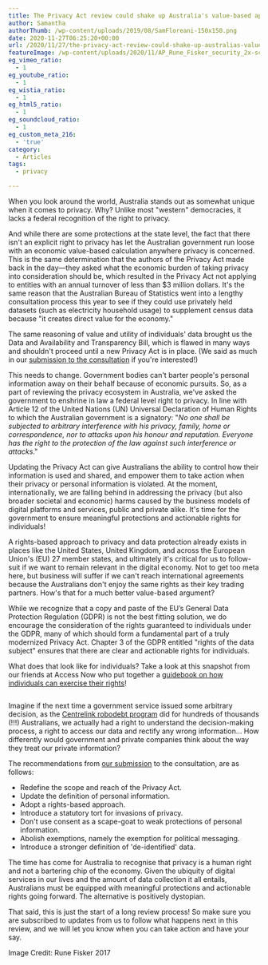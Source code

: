 ```yaml
---
title: The Privacy Act review could shake up Australia's value-based approach to privacy
author: Samantha
authorThumb: /wp-content/uploads/2019/08/SamFloreani-150x150.png
date: 2020-11-27T06:25:20+00:00
url: /2020/11/27/the-privacy-act-review-could-shake-up-australias-value-based-approach-to-privacy/
featureImage: /wp-content/uploads/2020/11/AP_Rune_Fisker_security_2x-scaled-1.jpg
eg_vimeo_ratio:
  - 1
eg_youtube_ratio:
  - 1
eg_wistia_ratio:
  - 1
eg_html5_ratio:
  - 1
eg_soundcloud_ratio:
  - 1
eg_custom_meta_216:
  - 'true'
category:
  - Articles
tags:
  - privacy

---
```

When you look around the world, Australia stands out as somewhat unique when it comes to privacy. Why? Unlike most "western" democracies, it lacks a federal recognition of the right to privacy.

And while there are some protections at the state level, the fact that there isn't an explicit right to privacy has let the Australian government run loose with an economic value-based calculation anywhere privacy is concerned. This is the same determination that the authors of the Privacy Act made back in the day—they asked what the economic burden of taking privacy into consideration should be, which resulted in the Privacy Act not applying to entities with an annual turnover of less than $3 million dollars. It's the same reason that the Australian Bureau of Statistics went into a lengthy consultation process this year to see if they could use privately held datasets (such as electricity household usage) to supplement census data because "it creates direct value for the economy."

The same reasoning of value and utility of individuals' data brought us the Data and Availability and Transparency Bill, which is flawed in many ways and shouldn't proceed until a new Privacy Act is in place. (We said as much in our [submission to the consultation][1] if you're interested!)

This needs to change. Government bodies can't barter people's personal information away on their behalf because of economic pursuits. So, as a part of reviewing the privacy ecosystem in Australia, we've asked the government to enshrine in law a federal level right to privacy. In line with Article 12 of the United Nations (UN) Universal Declaration of Human Rights to which the Australian government is a signatory: "_No one shall be subjected to arbitrary interference with his privacy, family, home or correspondence, nor to attacks upon his honour and reputation. Everyone has the right to the protection of the law against such interference or attacks_."

Updating the Privacy Act can give Australians the ability to control how their information is used and shared, and empower them to take action when their privacy or personal information is violated. At the moment, internationally, we are falling behind in addressing the privacy (but also broader societal and economic) harms caused by the business models of digital platforms and services, public and private alike. It's time for the government to ensure meaningful protections and actionable rights for individuals!

A rights-based approach to privacy and data protection already exists in places like the United States, United Kingdom, and across the European Union's (EU) 27 member states, and ultimately it's critical for us to follow-suit if we want to remain relevant in the digital economy. Not to get too meta here, but business will suffer if we can't reach international agreements because the Australians don't enjoy the same rights as their key trading partners. How's that for a much better value-based argument?

While we recognize that a copy and paste of the EU&#8217;s General Data Protection Regulation (GDPR) is not the best fitting solution, we do encourage the consideration of the rights guaranteed to individuals under the GDPR, many of which should form a fundamental part of a truly modernized Privacy Act. Chapter 3 of the GDPR entitled "rights of the data subject" ensures that there are clear and actionable rights for individuals.

What does that look like for individuals? Take a look at this snapshot from our friends at Access Now who put together a [guidebook on how individuals can exercise their rights][2]!<figure class="wp-block-image">

<img decoding="async" src="https://lh5.googleusercontent.com/nuC62pb9l3-tLRubL49jkZIfubxulVpScDceewG1CHeIFJhp258QeM95GYmCfkmH3d3X6saPdPMHFBr9w2CMsOHiMLo-4prWmmZmaYsrxGfr8dkkzQRJLG-v-8LhQ39JDGEDdhxv" alt="" /> </figure>

Imagine if the next time a government service issued some arbitrary decision, as the [Centrelink robodebt program][3] did for hundreds of thousands (!!!) Australians, we actually had a right to understand the decision-making process, a right to access our data and rectify any wrong information… How differently would government and private companies think about the way they treat our private information?

The recommendations from [our submission][4] to the consultation, are as follows:

  * Redefine the scope and reach of the Privacy Act.
  * Update the definition of personal information.
  * Adopt a rights-based approach.
  * Introduce a statutory tort for invasions of privacy.
  * Don't use consent as a scape-goat to weak protections of personal information.
  * Abolish exemptions, namely the exemption for political messaging.
  * Introduce a stronger definition of 'de-identified' data.

The time has come for Australia to recognise that privacy is a human right and not a bartering chip of the economy. Given the ubiquity of digital services in our lives and the amount of data collection it all entails, Australians must be equipped with meaningful protections and actionable rights going forward. The alternative is positively dystopian.

That said, this is just the start of a long review process! So make sure you are subscribed to updates from us to follow what happens next in this review, and we will let you know when you can take action and have your say.

Image Credit: Rune Fisker 2017

 [1]: https://digitalrightswatch.org.au/2020/11/12/submission-the-data-availability-and-transparency-bill/
 [2]: https://www.accessnow.org/know-your-rights-gdpr/
 [3]: https://www.theguardian.com/australia-news/2020/nov/17/billion-dollar-robodebt-settlement-reveals-massive-scale-of-welfare-crackdown-disaster
 [4]: https://digitalrightswatch.org.au/2020/11/27/submission-privacy-act-review-issues-paper/
